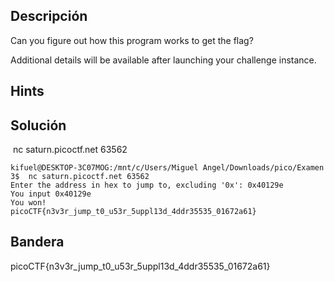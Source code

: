 ## Descripción 

Can you figure out how this program works to get the flag?

Additional details will be available after launching your challenge instance.

## Hints



## Solución
 nc saturn.picoctf.net 63562
```
kifuel@DESKTOP-3C07MOG:/mnt/c/Users/Miguel Angel/Downloads/pico/Examen 3$  nc saturn.picoctf.net 63562
Enter the address in hex to jump to, excluding '0x': 0x40129e
You input 0x40129e
You won!
picoCTF{n3v3r_jump_t0_u53r_5uppl13d_4ddr35535_01672a61}
```


## Bandera
picoCTF{n3v3r_jump_t0_u53r_5uppl13d_4ddr35535_01672a61}